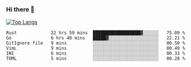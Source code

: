 ### Hi there 👋

<!--
**3Xpl0it3r/3Xpl0it3r** is a ✨ _special_ ✨ repository because its `README.md` (this file) appears on your GitHub profile.

Here are some ideas to get you started:

- 🔭 I’m currently working on ...
- 🌱 I’m currently learning ...
- 👯 I’m looking to collaborate on ...
- 🤔 I’m looking for help with ...
- 💬 Ask me about ...
- 📫 How to reach me: ...
- 😄 Pronouns: ...
- ⚡ Fun fact: ...
-->


[![Top Langs](https://github-readme-stats.vercel.app/api/top-langs/?username=3Xpl0it3r&layout=compact)](https://github.com/3Xpl0it3r/3Xpl0it3r)

<!--START_SECTION:waka-->

```text
Rust             22 hrs 59 mins  ██████████████████▓░░░░░░   75.09 %
Go               6 hrs 48 mins   █████▓░░░░░░░░░░░░░░░░░░░   22.21 %
GitIgnore file   9 mins          ░░░░░░░░░░░░░░░░░░░░░░░░░   00.50 %
VimL             9 mins          ░░░░░░░░░░░░░░░░░░░░░░░░░   00.49 %
INI              6 mins          ░░░░░░░░░░░░░░░░░░░░░░░░░   00.33 %
TOML             5 mins          ░░░░░░░░░░░░░░░░░░░░░░░░░   00.28 %
```

<!--END_SECTION:waka-->
